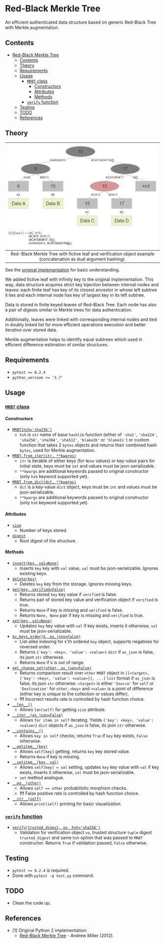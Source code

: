 # Red-Black Merkle Tree

An efficient authenticated data structure
based on generic Red-Black Tree with Merkle augmentation.

## Contents

- [Red-Black Merkle Tree](#red-black-merkle-tree)
  - [Contents](#contents)
  - [Theory](#theory)
  - [Requirements](#requirements)
  - [Usage](#usage)
    - [`MRBT` class](#mrbt-class)
      - [Constructors](#constructors)
      - [Attributes](#attributes)
      - [Methods](#methods)
    - [`verify` function](#verify-function)
  - [Testing](#testing)
  - [TODO](#todo)
  - [References](#references)

## Theory

|                                   !["Red-Black Merkle Tree"](./_figures/fig1.png)                                    |
| :------------------------------------------------------------------------------------------------------------------: |
| Red-Black Merkle Tree with fictive leaf and verification object example<br>(concatenation as dual argument hashing). |

See the [original implementation](#references) for basic understanding.

We added fictive leaf with infinity key to the original implementation.
This way, data structure acquires strict key bijection between internal nodes and leaves:
each finite leaf has key of its closest ancestor in whose left subtree it lies and
each internal node has key of largest key in its left subtree.

Data is stored in finite keyed leaves of Red-Black Tree.
Each node has also a pair of digests similar to Merkle trees for data authentication.

Additionally, leaves were linked with corresponding internal nodes and
tied in doubly linked list for more efficient operations execution and
better iteration over stored data.

Merkle augmentation helps to identify equal subtrees which used
in efficient difference estimation of similar structures.

## Requirements

- `pytest >= 6.2.4`
- `python_version >= '3.7'`

## Usage

### [`MRBT` class][1]

#### Constructors

- [`MRBT(hsh='sha256')`][2]
  - `hsh` is `str` name of base `hashlib` function
    (either of `'sha1'`, `'sha224'`, `'sha256'`, `'sha384'`, `'sha512'`, `'blake2b'` or `'blake2s'`)
    or custom function that takes 2 `bytes` objects and returns their combined hash `bytes`,
    used for Merkle augmentation.
- [`MRBT.from_iter(itr, **kwargs)`][3]
  - `itr` is iterable of either keys (for `None` values) or key-value pairs for initial state,
    keys must be `int` and values must be json-serializable.
  - `**kwargs` are additional keywords passed to original constructor
    (only `hsh` keyword supported yet).
- [`MRBT.from_dict(dct, **kwargs)`][4]
  - `dct` is a key-value `dict` object, keys must be `int` and values must be json-serializable.
  - `**kwargs` are additional keywords passed to original constructor
    (only `hsh` keyword supported yet).

#### Attributes

- [`size`][5]
  - Number of keys stored.
- [`digest`][6]
  - Root digest of the structure.

#### Methods

- [`insert(key, val=None)`][7]
  - Inserts `key` key with `val` value, `val` must be json-serializable. Ignores existing keys.
- [`delete(key)`][8]
  - Deletes `key` key from the storage. Ignores missing keys.
- [`get(key, verified=False)`][9]
  - Returns stored `key` key value if `verified` is false.
  - Returns pair of stored key value and verification object if `verified` is true.
  - Returns `None` if key is missing and `verified` is false.
  - Returns `None, None` pair if key is missing and `verified` is true.
- [`set(key, val=None)`][10]
  - Updates `key` key value with `val` if key exists, inserts it otherwise,
    `val` must be json-serializable.
- [`by_keys_order(k, as_json=False)`][11]
  - List-alike indexing for `k`'th ordered `key` object, supports negatives for reversed order.
  - Returns `{'key': <key>, 'value': <value>}` `dict` if `as_json` is false,
    its json `str` otherwise.
  - Returns `None` if `k` is out of range.
- [`get_change_set(other, as_json=False)`][12]
  - Returns comparison result over `other` `MRBT` object in
    `[[<target>, {'key': <key>, 'value': <value>}], ...]` `list` format if `as_json` is false,
    its json `str` otherwise.
    `<target>` is either `'Source'` for `self` or `'Destination'` for `other`,
    `<key>` and `<value>` is a point of difference
    (either key is unique to the collection or values differ).
  - **!!!** Incorrect results rate is controlled by hash function choice.
- [`__len__()`][13]
  - Allows `len(self)` for getting `size` attribute.
- [`__iter__(as_json=False)`][14]
  - Allows `for item in self` iterating. Yields `{'key': <key>, 'value': <value>}` `dict` objects
    if `as_json` is false, its json `str` otherwise.
- [`__contains__()`][15]
  - Allows `key in self` checks, returns `True` if `key` key exists, `False` otherwise.
- [`__getitem__(key)`][16]
  - Allows `self[key]` getting, returns `key` key stored value.
  - Returns `None` if key is missing.
- [`__setitem__(key, val)`][17]
  - Allows `self[key] = val` setting, updates `key` key value with `val` if key exists,
    inserts it otherwise, `val` must be json-serializable.
  - `set` method analogue.
- [`__eq__(other)`][18]
  - Allows `self == other` probabilistic morphism checks.
  - **!!!** False positive rate is controlled by hash function choice.
- [`__str__(self)`][19]
  - Allows `print(self)` printing for basic visualization.

### [`verify` function][20]

- [`verify(trusted_digest, vo, hsh='sha256')`][21]
  - Validation for verification object `vo`, trusted structure `tuple` digest `trusted_digest` and
    same `hsh` option that was passed to `MRBT` constructor. Returns `True` if validation passed,
    `False` otherwise.

## Testing

- `pytest >= 6.2.4` is required.
- Done with `pytest -q test.py` command.

## TODO

- Clean the code up.

## References

- \[1\] Original Python 2 implementation:
  - [Red-Black Merkle Tree](https://github.com/amiller/redblackmerkle) - Andrew Miller (2012).

[1]:  https://github.com/Tsekho/MRBT/blob/main/core.py#L264-L1087  "MRBT class"
[2]:  https://github.com/Tsekho/MRBT/blob/main/core.py#L276-L315   "MRBT.__init__"
[3]:  https://github.com/Tsekho/MRBT/blob/main/core.py#L317-L336   "MRBT.from_iter"
[4]:  https://github.com/Tsekho/MRBT/blob/main/core.py#L338-L354   "MRBT.from_dict"
[5]:  https://github.com/Tsekho/MRBT/blob/main/core.py#L356-L364   "MRBT.size"
[6]:  https://github.com/Tsekho/MRBT/blob/main/core.py#L366-L374   "MRBT.digest"
[7]:  https://github.com/Tsekho/MRBT/blob/main/core.py#L376-L412   "MRBT.insert"
[8]:  https://github.com/Tsekho/MRBT/blob/main/core.py#L414-L451   "MRBT.delete"
[9]:  https://github.com/Tsekho/MRBT/blob/main/core.py#L453-L493   "MRBT.get"
[10]: https://github.com/Tsekho/MRBT/blob/main/core.py#L495-L516   "MRBT.set"
[11]: https://github.com/Tsekho/MRBT/blob/main/core.py#L518-L562   "MRBT.by_keys_order"
[12]: https://github.com/Tsekho/MRBT/blob/main/core.py#L564-L648   "MRBT.get_change_set"
[13]: https://github.com/Tsekho/MRBT/blob/main/core.py#L650-L661   "MRBT.__len__"
[14]: https://github.com/Tsekho/MRBT/blob/main/core.py#L663-L702   "MRBT.__iter__"
[15]: https://github.com/Tsekho/MRBT/blob/main/core.py#L704-L719   "MRBT.__contains__"
[16]: https://github.com/Tsekho/MRBT/blob/main/core.py#L721-L739   "MRBT.__getitem__"
[17]: https://github.com/Tsekho/MRBT/blob/main/core.py#L741-L755   "MRBT.__setitem__"
[18]: https://github.com/Tsekho/MRBT/blob/main/core.py#L757-L776   "MRBT.__eq__"
[19]: https://github.com/Tsekho/MRBT/blob/main/core.py#L778-L789   "MRBT.__str__"

[20]: https://github.com/Tsekho/MRBT/blob/main/core.py#L1090-L1141 "verify function"
[21]: https://github.com/Tsekho/MRBT/blob/main/core.py#L1090-L1141 "verify"
